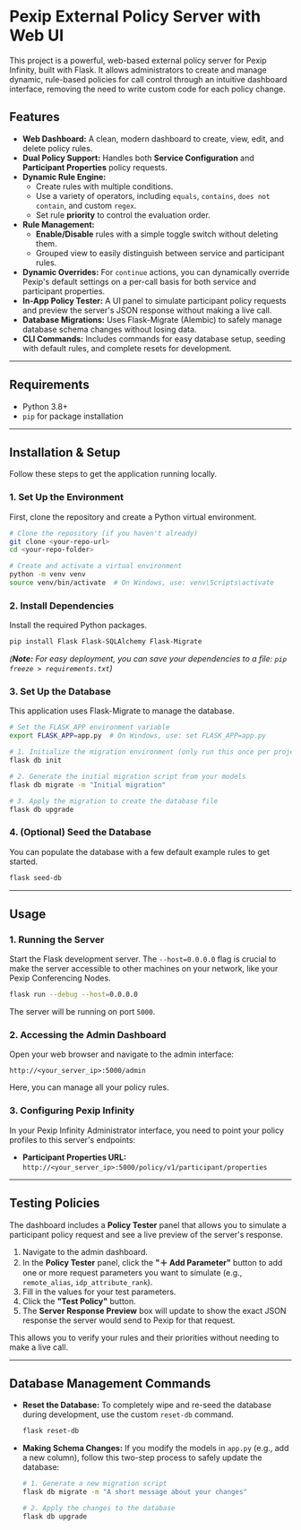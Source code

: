 # Pexip External Policy Server with Web UI

This project is a powerful, web-based external policy server for Pexip Infinity, built with Flask. It allows administrators to create and manage dynamic, rule-based policies for call control through an intuitive dashboard interface, removing the need to write custom code for each policy change.

## Features

* **Web Dashboard:** A clean, modern dashboard to create, view, edit, and delete policy rules.
* **Dual Policy Support:** Handles both **Service Configuration** and **Participant Properties** policy requests.
* **Dynamic Rule Engine:**
    * Create rules with multiple conditions.
    * Use a variety of operators, including `equals`, `contains`, `does not contain`, and custom `regex`.
    * Set rule **priority** to control the evaluation order.
* **Rule Management:**
    * **Enable/Disable** rules with a simple toggle switch without deleting them.
    * Grouped view to easily distinguish between service and participant rules.
* **Dynamic Overrides:** For `continue` actions, you can dynamically override Pexip's default settings on a per-call basis for both service and participant properties.
* **In-App Policy Tester:** A UI panel to simulate participant policy requests and preview the server's JSON response without making a live call.
* **Database Migrations:** Uses Flask-Migrate (Alembic) to safely manage database schema changes without losing data.
* **CLI Commands:** Includes commands for easy database setup, seeding with default rules, and complete resets for development.

---

## Requirements

* Python 3.8+
* `pip` for package installation

---

## Installation & Setup

Follow these steps to get the application running locally.

### 1. Set Up the Environment

First, clone the repository and create a Python virtual environment.

```bash
# Clone the repository (if you haven't already)
git clone <your-repo-url>
cd <your-repo-folder>

# Create and activate a virtual environment
python -m venv venv
source venv/bin/activate  # On Windows, use: venv\Scripts\activate
```

### 2. Install Dependencies

Install the required Python packages.

```bash
pip install Flask Flask-SQLAlchemy Flask-Migrate
```

*(**Note:** For easy deployment, you can save your dependencies to a file: `pip freeze > requirements.txt`)*

### 3. Set Up the Database

This application uses Flask-Migrate to manage the database.

```bash
# Set the FLASK_APP environment variable
export FLASK_APP=app.py  # On Windows, use: set FLASK_APP=app.py

# 1. Initialize the migration environment (only run this once per project)
flask db init

# 2. Generate the initial migration script from your models
flask db migrate -m "Initial migration"

# 3. Apply the migration to create the database file
flask db upgrade
```

### 4. (Optional) Seed the Database

You can populate the database with a few default example rules to get started.

```bash
flask seed-db
```

---

## Usage

### 1. Running the Server

Start the Flask development server. The `--host=0.0.0.0` flag is crucial to make the server accessible to other machines on your network, like your Pexip Conferencing Nodes.

```bash
flask run --debug --host=0.0.0.0
```

The server will be running on port `5000`.

### 2. Accessing the Admin Dashboard

Open your web browser and navigate to the admin interface:

`http://<your_server_ip>:5000/admin`

Here, you can manage all your policy rules.

### 3. Configuring Pexip Infinity

In your Pexip Infinity Administrator interface, you need to point your policy profiles to this server's endpoints:

* **Participant Properties URL:** `http://<your_server_ip>:5000/policy/v1/participant/properties`

---

## Testing Policies

The dashboard includes a **Policy Tester** panel that allows you to simulate a participant policy request and see a live preview of the server's response.

1.  Navigate to the admin dashboard.
2.  In the **Policy Tester** panel, click the **"＋ Add Parameter"** button to add one or more request parameters you want to simulate (e.g., `remote_alias`, `idp_attribute_rank`).
3.  Fill in the values for your test parameters.
4.  Click the **"Test Policy"** button.
5.  The **Server Response Preview** box will update to show the exact JSON response the server would send to Pexip for that request.

This allows you to verify your rules and their priorities without needing to make a live call.

---

## Database Management Commands

* **Reset the Database:** To completely wipe and re-seed the database during development, use the custom `reset-db` command.

    ```bash
    flask reset-db
    ```

* **Making Schema Changes:** If you modify the models in `app.py` (e.g., add a new column), follow this two-step process to safely update the database:

    ```bash
    # 1. Generate a new migration script
    flask db migrate -m "A short message about your changes"

    # 2. Apply the changes to the database
    flask db upgrade
    